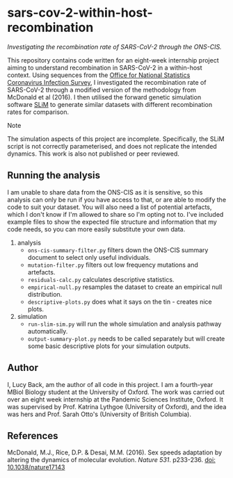 # sars-cov-2-within-host-recombination

_Investigating the recombination rate of SARS-CoV-2 through the ONS-CIS._

This repository contains code written for an eight-week internship project aiming to understand recombination in SARS-CoV-2 in a within-host context. Using sequences from the [Office for National Statistics Coronavirus Infection Survey](https://www.ons.gov.uk/peoplepopulationandcommunity/healthandsocialcare/conditionsanddiseases/methodologies/coronaviruscovid19infectionsurveyqmi), I investigated the recombination rate of SARS-CoV-2 through a modified version of the methodology from McDonald et al (2016). I then utilised the forward genetic simulation software [SLiM](https://github.com/MesserLab/SLiM) to generate similar datasets with different recombination rates for comparison.

>[!NOTE]
>The simulation aspects of this project are incomplete. Specifically, the SLiM script is not correctly parameterised, and does not replicate the intended dynamics. This work is also not published or peer reviewed.

## Running the analysis

I am unable to share data from the ONS-CIS as it is sensitive, so this analysis can only be run if you have access to that, or are able to modify the code to suit your dataset. You will also need a list of potential artefacts, which I don't know if I'm allowed to share so I'm opting not to. I've included example files to show the expected file structure and information that my code needs, so you can more easily substitute your own data.

1. analysis
   - `ons-cis-summary-filter.py` filters down the ONS-CIS summary document to select only useful individuals.
   - `mutation-filter.py` filters out low frequency mutations and artefacts.
   - `residuals-calc.py` calculates descriptive statistics.
   - `empirical-null.py` resamples the dataset to create an empirical null distribution.
   - `descriptive-plots.py` does what it says on the tin - creates nice plots.
2. simulation
   - `run-slim-sim.py` will run the whole simulation and analysis pathway automatically.
   - `output-summary-plot.py` needs to be called separately but will create some basic descriptive plots for your simulation outputs.

## Author

I, Lucy Back, am the author of all code in this project. I am a fourth-year MBiol Biology student at the University of Oxford. The work was carried out over an eight week internship at the Pandemic Sciences Institute, Oxford. It was supervised by Prof. Katrina Lythgoe (University of Oxford), and the idea was hers and Prof. Sarah Otto's (University of British Columbia).

## References

McDonald, M.J., Rice, D.P. & Desai, M.M. (2016). Sex speeds adaptation by altering the dynamics of molecular evolution. _Nature 531_. p233-236. [doi: 10.1038/nature17143](https://doi.org/10.1038/nature17143)
